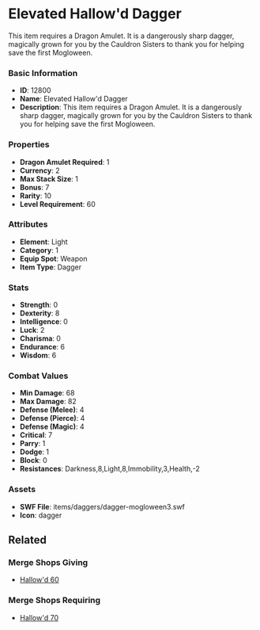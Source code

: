 # Elevated Hallow'd Dagger

This item requires a Dragon Amulet. It is a dangerously sharp dagger, magically grown for you by the Cauldron Sisters to thank you for helping save the first Mogloween.

### Basic Information

- **ID**: 12800
- **Name**: Elevated Hallow&#039;d Dagger
- **Description**: This item requires a Dragon Amulet. It is a dangerously sharp dagger, magically grown for you by the Cauldron Sisters to thank you for helping save the first Mogloween.

### Properties

- **Dragon Amulet Required**: 1
- **Currency**: 2
- **Max Stack Size**: 1
- **Bonus**: 7
- **Rarity**: 10
- **Level Requirement**: 60

### Attributes

- **Element**: Light
- **Category**: 1
- **Equip Spot**: Weapon
- **Item Type**: Dagger

### Stats

- **Strength**: 0
- **Dexterity**: 8
- **Intelligence**: 0
- **Luck**: 2
- **Charisma**: 0
- **Endurance**: 6
- **Wisdom**: 6

### Combat Values

- **Min Damage**: 68
- **Max Damage**: 82
- **Defense (Melee)**: 4
- **Defense (Pierce)**: 4
- **Defense (Magic)**: 4
- **Critical**: 7
- **Parry**: 1
- **Dodge**: 1
- **Block**: 0
- **Resistances**: Darkness,8,Light,8,Immobility,3,Health,-2

### Assets

- **SWF File**: items/daggers/dagger-mogloween3.swf
- **Icon**: dagger

## Related

### Merge Shops Giving

- [Hallow'd 60](../merge-shops/225-hallow-d-60.md)

### Merge Shops Requiring

- [Hallow'd 70](../merge-shops/226-hallow-d-70.md)

